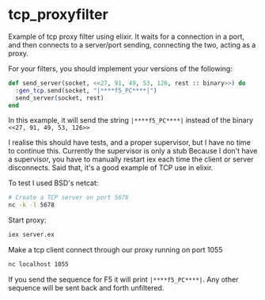 tcp_proxyfilter
===============

Example of tcp proxy filter using elixir.
It waits for a connection in a port, and then connects to a server/port sending, connecting the two, acting as a proxy.

For your filters, you should implement your versions of the following:
```elixir
def send_server(socket, <<27, 91, 49, 53, 126, rest :: binary>>) do
  :gen_tcp.send(socket, "|****f5_PC****|")
  send_server(socket, rest)
end
```

In this example, it will send the string `|****f5_PC****|` instead of the binary `<<27, 91, 49, 53, 126>>`


I realise this should have tests, and a proper supervisor, but I have no time to continue this.
Currently the supervisor is only a stub
Because I don't have a supervisor, you have to manually restart iex each time the client or server disconnects.
Said that, it's a good example of TCP use in elixir.

To test I used BSD's netcat:
```bash
# Create a TCP server on port 5678
nc -k -l 5678
```
Start proxy:
```bash
iex server.ex
```
Make a tcp client connect through our proxy running on port 1055
```bash
nc localhost 1055
```

If you send the sequence for F5 it will print `|****f5_PC****|`.
Any other sequence will be sent back and forth unfiltered.


